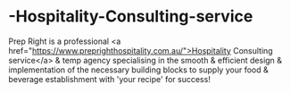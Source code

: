 # -Hospitality-Consulting-service
Prep Right is a professional &lt;a href="https://www.preprighthospitality.com.au/">Hospitality Consulting service&lt;/a> &amp; temp agency specialising in the smooth &amp; efficient design &amp; implementation of the necessary building blocks to supply your food &amp; beverage establishment with 'your recipe' for success!
